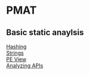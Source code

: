 # PMAT
## Basic static anaylsis
[Hashing](https://github.com/Nater-aide/PMAT/blob/main/Notes/hashing.md)  
[Strings](https://github.com/Nater-aide/PMAT/blob/main/Notes/strings.md)  
[PE View](https://github.com/Nater-aide/PMAT/blob/main/Notes/PEView.md)  
[Analyzing APIs](https://github.com/Nater-aide/PMAT/blob/main/Notes/AnalyzingAPIs.md)  

